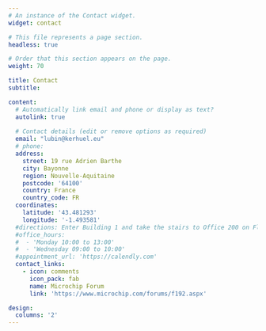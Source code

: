 ```yaml
---
# An instance of the Contact widget.
widget: contact

# This file represents a page section.
headless: true

# Order that this section appears on the page.
weight: 70

title: Contact
subtitle:

content:
  # Automatically link email and phone or display as text?
  autolink: true
  
  # Contact details (edit or remove options as required)
  email: "lubin@kerhuel.eu"
  # phone: 
  address:
    street: 19 rue Adrien Barthe
    city: Bayonne
    region: Nouvelle-Aquitaine
    postcode: '64100'
    country: France
    country_code: FR
  coordinates:
    latitude: '43.481293'
    longitude: '-1.493581'
  #directions: Enter Building 1 and take the stairs to Office 200 on Floor 2
  #office_hours:
  #  - 'Monday 10:00 to 13:00'
  #  - 'Wednesday 09:00 to 10:00'
  #appointment_url: 'https://calendly.com'
  contact_links:
    - icon: comments
      icon_pack: fab
      name: Microchip Forum
      link: 'https://www.microchip.com/forums/f192.aspx'

design:
  columns: '2'
---
```



